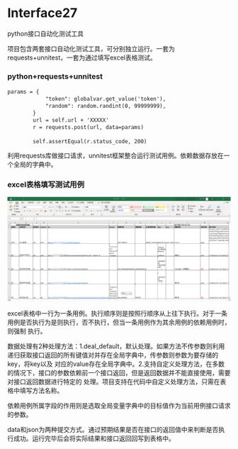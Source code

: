 # Interface27
python接口自动化测试工具


项目包含两套接口自动化测试工具，可分别独立运行。一套为requests+unnitest，一套为通过填写excel表格测试。


### python+requests+unnitest
```
params = {
            "token": globalvar.get_value('token'),
            "random": random.randint(0, 99999999),
        }
        url = self.url + 'XXXXX'
        r = requests.post(url, data=params)

        self.assertEqual(r.status_code, 200)
```
利用requests库做接口请求，unnitest框架整合运行测试用例。依赖数据存放在一个全局的字典中。


### excel表格填写测试用例

![excel case](https://github.com/guojiaxing1995/Interface27/blob/master/readme/excel.png)

excel表格中一行为一条用例。执行顺序则是按照行顺序从上往下执行。对于一条用例是否执行为是则执行，否不执行，但当一条用例作为其余用例的依赖用例时，则强制
执行。

数据处理有2种处理方法：1.deal_default，默认处理。如果方法不传参数则利用递归获取接口返回的所有键值对并存在全局字典中，传参数则参数为要存储的key，将key以及
对应的value存在全局字典中。2.支持自定义处理方法，在多数的情况下，接口的参数依赖前一个接口返回，但是返回数据并不能直接使用，需要对接口返回数据进行特定的
处理。项目支持在代码中自定义处理方法，只需在表格中填写方法名称。

依赖用例所属字段的作用则是选取全局变量字典中的目标值作为当前用例接口请求的参数。

data和json为两种提交方式。通过预期结果是否在接口的返回值中来判断是否执行成功。运行完毕后会将实际结果和接口返回回写到表格中。

